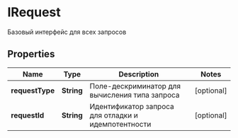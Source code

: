 

# IRequest

Базовый интерфейс для всех запросов

## Properties

| Name | Type | Description | Notes |
|------------ | ------------- | ------------- | -------------|
|**requestType** | **String** | Поле-дескриминатор для вычисления типа запроса |  [optional] |
|**requestId** | **String** | Идентификатор запроса для отладки и идемпотентности |  [optional] |



